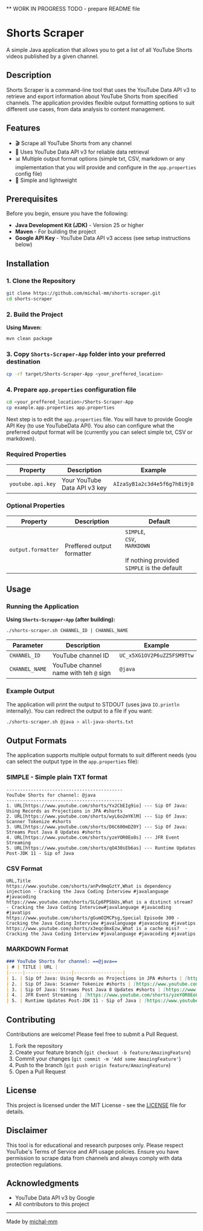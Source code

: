 ** WORK IN PROGRESS
TODO - prepare README file

# Shorts Scraper

A simple Java application that allows you to get a list of all YouTube Shorts videos published by a given channel.

## Description

Shorts Scraper is a command-line tool that uses the YouTube Data API v3 to retrieve and export information about YouTube Shorts from specified channels. The application provides flexible output formatting options to suit different use cases, from data analysis to content management.

## Features

- 🎬 Scrape all YouTube Shorts from any channel
- 🔑 Uses YouTube Data API v3 for reliable data retrieval
- 📊 Multiple output format options (simple txt, CSV, markdown or any implementation that you will provide and configure in the `app.properties` config file)
- 🚀 Simple and lightweight

## Prerequisites

Before you begin, ensure you have the following:

- **Java Development Kit (JDK)** - Version 25 or higher
- **Maven** - For building the project
- **Google API Key** - YouTube Data API v3 access (see setup instructions below)

## Installation

### 1. Clone the Repository

```bash
git clone https://github.com/michal-mm/shorts-scraper.git
cd shorts-scraper
```

### 2. Build the Project

**Using Maven:**
```bash
mvn clean package
```

### 3. Copy `Shorts-Scraper-App` folder into your preferred destination
```bash
cp -rf target/Shorts-Scraper-App <your_preffered_location>
```

### 4. Prepare `app.properties` configuration file
```bash
cd <your_preffered_location>/Shorts-Scraper-App
cp example.app.properties app.properties
```
Next step is to edit the `app.properties` file. You will have to provide Google API Key (to use YouTubeData API). You also can configure what the preferred output format will be (currently you can select simple txt, CSV or markdown). 

### Required Properties

| Property          | Description                  | Example                      |
|-------------------|------------------------------|------------------------------|
| `youtube.api.key` | Your YouTube Data API v3 key | `AIzaSyB1a2c3d4e5f6g7h8i9j0` |

### Optional Properties

| Property           | Description                | Default                                                                                       |
|--------------------|----------------------------|-----------------------------------------------------------------------------------------------|
| `output.formatter` | Preffered output formatter | `SIMPLE`, <br/>`CSV`, <br/>`MARKDOWN` <br/> <br/> If nothing provided `SIMPLE` is the default |

## Usage

### Running the Application
**Using `Shorts-Scrapper-App` (after building):**
```bash
./shorts-scraper.sh CHANNEL_ID | CHANNEL_NAME
```
| Parameter      | Description                            | Example                    |
|----------------|----------------------------------------|----------------------------|
| `CHANNEL_ID`   | YouTube channel ID                     | `UC_x5XG1OV2P6uZZ5FSM9Ttw` |
| `CHANNEL_NAME` | YouTube channel name with teh `@` sign | `@java`                    |


### Example Output

The application will print the output to STDOUT (uses java `IO.println` internally). You can redirect the output to a file if you want:
```bash
./shorts-scraper.sh @java > all-java-shorts.txt
```

## Output Formats

The application supports multiple output formats to suit different needs (you can select the output type in the `app.properties` file):

### SIMPLE - Simple plain TXT format 
```
-------------------------------------------
YouTube Shorts for channel: @java
-------------------------------------------
1. URL[https://www.youtube.com/shorts/Yx2CbEIg9io] --- Sip Of Java: Using Records as Projections in JPA #shorts
2. URL[https://www.youtube.com/shorts/wyL6o2mYKlM] --- Sip Of Java: Scanner Tokenize #shorts
3. URL[https://www.youtube.com/shorts/D6C600mDZ0Y] --- Sip Of Java: Streams Post Java 8 Updates #shorts
4. URL[https://www.youtube.com/shorts/yzeYOR0Eo8s] --- JFR Event Streaming
5. URL[https://www.youtube.com/shorts/qO430sEb6as] --- Runtime Updates Post-JDK 11 - Sip of Java

```

### CSV Format
```csv
URL,Title
https://www.youtube.com/shorts/anPv9mqGztY,What is dependency injection - Cracking the Java Coding Interview #javalanguage #javacoding
https://www.youtube.com/shorts/SLCp6PPSbUs,What is a distinct stream? - Cracking the Java Coding Interview#javalanguage #javacoding #javatips
https://www.youtube.com/shorts/gGumOIMCPsg,Special Episode 300 - Cracking the Java Coding Interview #javalanguage #javacoding #javatips
https://www.youtube.com/shorts/x3eqcdmxEzw,What is a cache miss?  - Cracking the Java Coding Interview #javalanguage #javacoding #javatips
```


### MARKDOWN Format
```md
### YouTube Shorts for channel: ==@java==
| # | TITLE | URL |
|-----|-----------------|------------------|
| 1. | Sip Of Java: Using Records as Projections in JPA #shorts | [https://www.youtube.com/shorts/Yx2CbEIg9io](https://www.youtube.com/shorts/Yx2CbEIg9io)|
| 2. | Sip Of Java: Scanner Tokenize #shorts | [https://www.youtube.com/shorts/wyL6o2mYKlM](https://www.youtube.com/shorts/wyL6o2mYKlM)|
| 3. | Sip Of Java: Streams Post Java 8 Updates #shorts | [https://www.youtube.com/shorts/D6C600mDZ0Y](https://www.youtube.com/shorts/D6C600mDZ0Y)|
| 4. | JFR Event Streaming | [https://www.youtube.com/shorts/yzeYOR0Eo8s](https://www.youtube.com/shorts/yzeYOR0Eo8s)|
| 5. | Runtime Updates Post-JDK 11 - Sip of Java | [https://www.youtube.com/shorts/qO430sEb6as](https://www.youtube.com/shorts/qO430sEb6as)|
```

## Contributing

Contributions are welcome! Please feel free to submit a Pull Request.

1. Fork the repository
2. Create your feature branch (`git checkout -b feature/AmazingFeature`)
3. Commit your changes (`git commit -m 'Add some AmazingFeature'`)
4. Push to the branch (`git push origin feature/AmazingFeature`)
5. Open a Pull Request

## License

This project is licensed under the MIT License - see the [LICENSE](LICENSE) file for details.

## Disclaimer

This tool is for educational and research purposes only. Please respect YouTube's Terms of Service and API usage policies. Ensure you have permission to scrape data from channels and always comply with data protection regulations.

## Acknowledgments

- YouTube Data API v3 by Google
- All contributors to this project

---

Made by [michal-mm](https://github.com/michal-mm)